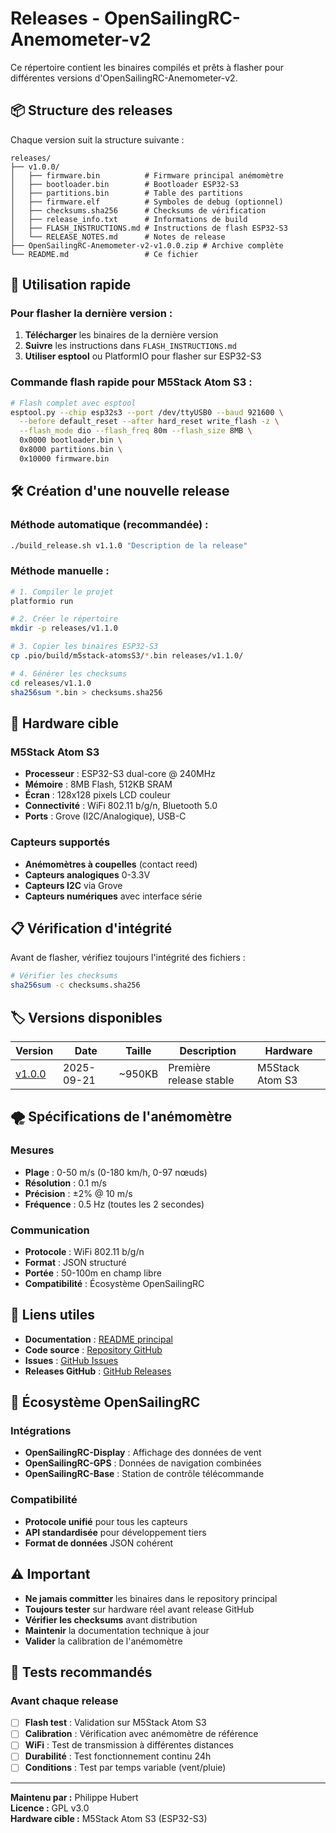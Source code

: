 # Releases - OpenSailingRC-Anemometer-v2

Ce répertoire contient les binaires compilés et prêts à flasher pour différentes versions d'OpenSailingRC-Anemometer-v2.

## 📦 Structure des releases

Chaque version suit la structure suivante :
```
releases/
├── v1.0.0/
│   ├── firmware.bin          # Firmware principal anémomètre
│   ├── bootloader.bin        # Bootloader ESP32-S3
│   ├── partitions.bin        # Table des partitions
│   ├── firmware.elf          # Symboles de debug (optionnel)
│   ├── checksums.sha256      # Checksums de vérification
│   ├── release_info.txt      # Informations de build
│   ├── FLASH_INSTRUCTIONS.md # Instructions de flash ESP32-S3
│   └── RELEASE_NOTES.md      # Notes de release
├── OpenSailingRC-Anemometer-v2-v1.0.0.zip # Archive complète
└── README.md                 # Ce fichier
```

## 🚀 Utilisation rapide

### Pour flasher la dernière version :
1. **Télécharger** les binaires de la dernière version
2. **Suivre** les instructions dans `FLASH_INSTRUCTIONS.md`
3. **Utiliser esptool** ou PlatformIO pour flasher sur ESP32-S3

### Commande flash rapide pour M5Stack Atom S3 :
```bash
# Flash complet avec esptool
esptool.py --chip esp32s3 --port /dev/ttyUSB0 --baud 921600 \
  --before default_reset --after hard_reset write_flash -z \
  --flash_mode dio --flash_freq 80m --flash_size 8MB \
  0x0000 bootloader.bin \
  0x8000 partitions.bin \
  0x10000 firmware.bin
```

## 🛠️ Création d'une nouvelle release

### Méthode automatique (recommandée) :
```bash
./build_release.sh v1.1.0 "Description de la release"
```

### Méthode manuelle :
```bash
# 1. Compiler le projet
platformio run

# 2. Créer le répertoire
mkdir -p releases/v1.1.0

# 3. Copier les binaires ESP32-S3
cp .pio/build/m5stack-atomsS3/*.bin releases/v1.1.0/

# 4. Générer les checksums
cd releases/v1.1.0
sha256sum *.bin > checksums.sha256
```

## 🎯 Hardware cible

### M5Stack Atom S3
- **Processeur** : ESP32-S3 dual-core @ 240MHz
- **Mémoire** : 8MB Flash, 512KB SRAM
- **Écran** : 128x128 pixels LCD couleur
- **Connectivité** : WiFi 802.11 b/g/n, Bluetooth 5.0
- **Ports** : Grove (I2C/Analogique), USB-C

### Capteurs supportés
- **Anémomètres à coupelles** (contact reed)
- **Capteurs analogiques** 0-3.3V
- **Capteurs I2C** via Grove
- **Capteurs numériques** avec interface série

## 📋 Vérification d'intégrité

Avant de flasher, vérifiez toujours l'intégrité des fichiers :
```bash
# Vérifier les checksums
sha256sum -c checksums.sha256
```

## 🏷️ Versions disponibles

| Version | Date | Taille | Description | Hardware |
|---------|------|--------|-------------|----------|
| [v1.0.0](v1.0.0/) | 2025-09-21 | ~950KB | Première release stable | M5Stack Atom S3 |

## 🌪️ Spécifications de l'anémomètre

### Mesures
- **Plage** : 0-50 m/s (0-180 km/h, 0-97 nœuds)
- **Résolution** : 0.1 m/s
- **Précision** : ±2% @ 10 m/s
- **Fréquence** : 0.5 Hz (toutes les 2 secondes)

### Communication
- **Protocole** : WiFi 802.11 b/g/n
- **Format** : JSON structuré
- **Portée** : 50-100m en champ libre
- **Compatibilité** : Écosystème OpenSailingRC

## 🔗 Liens utiles

- **Documentation** : [README principal](../README.md)
- **Code source** : [Repository GitHub](https://github.com/FRA-222/OpenSailingRC-Anemometer-v2)
- **Issues** : [GitHub Issues](https://github.com/FRA-222/OpenSailingRC-Anemometer-v2/issues)
- **Releases GitHub** : [GitHub Releases](https://github.com/FRA-222/OpenSailingRC-Anemometer-v2/releases)

## 🔄 Écosystème OpenSailingRC

### Intégrations
- **OpenSailingRC-Display** : Affichage des données de vent
- **OpenSailingRC-GPS** : Données de navigation combinées
- **OpenSailingRC-Base** : Station de contrôle télécommande

### Compatibilité
- **Protocole unifié** pour tous les capteurs
- **API standardisée** pour développement tiers
- **Format de données** JSON cohérent

## ⚠️ Important

- **Ne jamais committer** les binaires dans le repository principal
- **Toujours tester** sur hardware réel avant release GitHub
- **Vérifier les checksums** avant distribution
- **Maintenir** la documentation technique à jour
- **Valider** la calibration de l'anémomètre

## 🧪 Tests recommandés

### Avant chaque release
- [ ] **Flash test** : Validation sur M5Stack Atom S3
- [ ] **Calibration** : Vérification avec anémomètre de référence
- [ ] **WiFi** : Test de transmission à différentes distances
- [ ] **Durabilité** : Test fonctionnement continu 24h
- [ ] **Conditions** : Test par temps variable (vent/pluie)

---

**Maintenu par :** Philippe Hubert  
**Licence :** GPL v3.0  
**Hardware cible :** M5Stack Atom S3 (ESP32-S3)